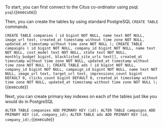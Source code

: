 To start, you can first connect to the Citus co-ordinator using psql. `psql`{{execute}}

Then, you can create the tables by using standard PostgreSQL `CREATE TABLE` commands.

`
CREATE TABLE companies (
    id bigint NOT NULL,
    name text NOT NULL,
    image_url text,
    created_at timestamp without time zone NOT NULL,
    updated_at timestamp without time zone NOT NULL
);
CREATE TABLE campaigns (
    id bigint NOT NULL,
    company_id bigint NOT NULL,
    name text NOT NULL,
    cost_model text NOT NULL,
    state text NOT NULL,
    monthly_budget bigint,
    blacklisted_site_urls text[],
    created_at timestamp without time zone NOT NULL,
    updated_at timestamp without time zone NOT NULL
);
CREATE TABLE ads (
    id bigint NOT NULL,
    company_id bigint NOT NULL,
    campaign_id bigint NOT NULL,
    name text NOT NULL,
    image_url text,
    target_url text,
    impressions_count bigint DEFAULT 0,
    clicks_count bigint DEFAULT 0,
    created_at timestamp without time zone NOT NULL,
    updated_at timestamp without time zone NOT NULL
);
`{{execute}}

Next, you can create primary key indexes on each of the tables just like you would do in PostgreSQL

`
ALTER TABLE companies ADD PRIMARY KEY (id);
ALTER TABLE campaigns ADD PRIMARY KEY (id, company_id);
ALTER TABLE ads ADD PRIMARY KEY (id, company_id);
`{{execute}}
